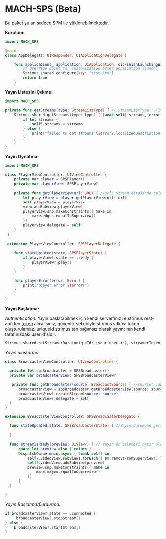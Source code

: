# MACH-SPS (Beta)

Bu paket şu an sadece SPM ile yüklenebilmektedir.

<b>Kurulum:</b>
```Swift
import MACH_SPS

@main
class AppDelegate: UIResponder, UIApplicationDelegate {

    func application(_ application: UIApplication, didFinishLaunchingWithOptions launchOptions: [UIApplication.LaunchOptionsKey: Any]?) -> Bool {
        // Override point for customization after application launch.
        Strimus.shared.configure(key: "test_key")
        return true
    }
```



<b>Yayın Listesini Çekme:</b>

```Swift
import MACH_SPS

private func getStreams(type: StreamListType) { // StreamListType: .live, .past
    Strimus.shared.getStreams(type: type) { [weak self] streams, error in
        if let streams {
            self?.streams = streams
        } else {
            print("failed to get streams \(error?.localizedDescription ?? "-")")
        }
    }
}
```


<b>Yayın Oynatma:</b>

```Swift
import MACH_SPS

class PlayerViewController: UIViewController {
    private var player = SPSPlayer()
    private var playerView: SPSPlayerView?
  
    private func getPlayerView(url: URL) { //url: Stream datasında gelen yayın veya video url'i
        let playerView = player.getPlayerView(url: url)
        self.playerView = playerView
        view.addSubview(playerView)
        playerView.snp.makeConstraints({ make in
            make.edges.equalToSuperview()
        })
        playerView.delegate = self
    }
 }
  
 extension PlayerViewController: SPSPlayerDelegate {
    
    func stateUpdated(state: SPSPlayerState) {
        if playerView?.state == .ready {
            playerView?.play()
        }
    }
    
    func playerError(error: Error) {
        print("player error \(error)") 
    }
    
}
 ```
 
 <b>Yayın Başlatma:</b>
 
 <i>Authentication:</i> 
 Yayın başlatabilmek için kendi server'ınız ile strimus rest-api'den [token](http://164.92.178.132:5555/api-docs/) almalısınız, güvenlik sebebiyle strimus sdk'da token oluşturulamaz. uniqueId strimus'tan bağımsız olarak yayıncının kendi tarafınızdaki user id'sidir.
 
 ```Swift
 Strimus.shared.setStreamerData(uniqueId: {your-user-id}, streamerToken: {token-from-strimus-rest-api})
 ```
 
 
 <i>Yayın oluşturma:</i>
  ```Swift
 class BroadcasterViewController: UIViewController {

    private let spsBroadcaster = SPSBroadcaster()
    private var broadcasterView: SPSBroadcasterView?
    
     private func getBroadcaster(source: BroadcastSource) { //source: .aws, .mux
        broadcasterView = spsBroadcaster.getBroadcasterView(source: source)
        broadcasterView?.createStream(source: source)
        broadcasterView?.delegate = self
    }
 }
 
 extension BroadcasterViewController: SPSBroadcasterDelegate {
    
    func stateUpdated(state: SPSBroadcasterState) { //Yayın durumunu geri döner
        
    }
    
    func streamIsReady(preview: UIView?) { // Yayın ön izlemesi hazır olduğunda Ön İzleme View'ini döner. 
        guard let preview else { return }
        DispatchQueue.main.async { [weak self] in
            self?.videoView.subviews.forEach({ $0.removeFromSuperview() })
            self?.videoView.addSubview(preview)
            preview.snp.makeConstraints({ make in
                make.edges.equalToSuperview()
            })
        }
    }
   
}
  ```
 
 <i>Yayın Başlatma/Durdurma:</i>
  ```Swift
  if broadcasterView?.state == .connected {
       broadcasterView?.stopStream()
  } else {
      broadcasterView?.startStream()
  }
   ```
 
 
 
